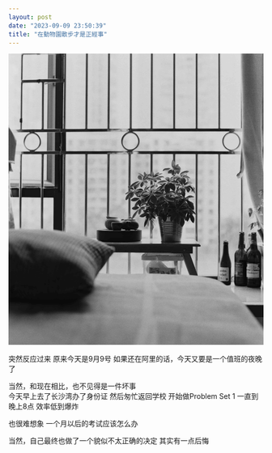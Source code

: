 ```yaml
---
layout: post
date: "2023-09-09 23:50:39"
title: "在動物園散步才是正經事"
---
```


<img alt="Garden Home" src="/assets/posts/garden-home.jpg" class="post-image black"/>

突然反应过来
原来今天是9月9号
如果还在阿里的话，今天又要是一个值班的夜晚了

当然，和现在相比，也不见得是一件坏事
<br>
今天早上去了长沙湾办了身份证
然后匆忙返回学校
开始做Problem Set 1
一直到晚上8点
效率低到爆炸

也很难想象
一个月以后的考试应该怎么办

当然，自己最终也做了一个貌似不太正确的决定
其实有一点后悔
